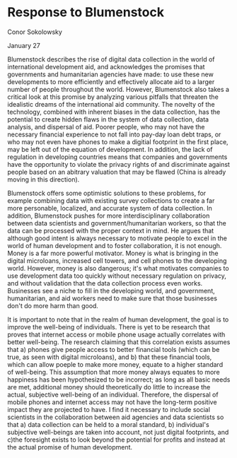 # Response to Blumenstock
Conor Sokolowsky

January 27

Blumenstock describes the rise of digital data collection in the world of international development aid, and acknowledges the promises that governments and humanitarian agencies have made: to use these new developments to more efficiently and effectively allocate aid to a larger number of people throughout the world. However, Blumenstock also takes a critical look at this promise by analyzing various pitfalls that threaten the idealistic dreams of the international aid community. The novelty of the technology, combined with inherent biases in the data collection, has the potential to create hidden flaws in the system of data collection, data analysis, and dispersal of aid. Poorer people, who may not have the necessary financial experience to not fall into pay-day loan debt traps, or who may not even have phones to make a digitial footprint in the first place, may be left out of the equation of development. In addition, the lack of regulation in developing countries means that companies and governments have the opportunity to violate the privacy rights of and discriminate against people based on an abitrary valuation that may be flawed (China is already moving in this direction).

Blumenstock offers some optimistic solutions to these problems, for example combining data with existing survey collections to create a far more personable, localized, and accurate system of data collection. In addition, Blumenstock pushes for more interdisciplinary collaboration between data scientists and government/humanitarian workers, so that the data can be processed with the proper context in mind. He argues that although good intent is always necessary to motivate people to excel in the world of human development and to foster collaboration, it is not enough. Money is a far more powerful motivator. Money is what is bringing in the digital microloans, increased cell towers, and cell phones to the developing world. However, money is also dangerous; it's what motivates companies to use development data too quickly without necessary regulation on privacy, and without validation that the data collection process even works. Businesses see a niche to fill in the developing world, and government, humanitarian, and aid workers need to make sure that those businesses don't do more harm than good.

It is important to note that in the realm of human development, the goal is to improve the well-being of individuals. There is yet to be research that proves that internet access or mobile phone usage actually correlates with better well-being. The research claiming that this correlation exists assumes that a) phones give people access to better financial tools (which can be true, as seen with digital microloans), and b) that these financial tools, which can allow poeple to make more money, equate to a higher standard of well-being. This assumption that more money always equates to more happiness has been hypothesized to be incorrect; as long as all basic needs are met, additional money should theoretically do little to increase the actual, subjective well-being of an individual. Therefore, the dispersal of mobile phones and internet access may not have the long-term positive impact they are projected to have. I find it necessary to include social scientists in the collaboration between aid agencies and data scientists so that a) data collection can be held to a moral standard, b) individual's subjective well-beings are taken into account, not just digital footprints, and c)the foresight exists to look beyond the potential for profits and instead at the actual promise of human development.

